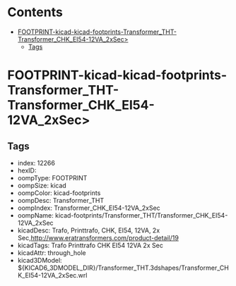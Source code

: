 



Contents
========

* [FOOTPRINT-kicad-kicad-footprints-Transformer_THT-Transformer_CHK_EI54-12VA_2xSec>](#footprint-kicad-kicad-footprints-transformer_tht-transformer_chk_ei54-12va_2xsec)
	* [Tags](#tags)

# FOOTPRINT-kicad-kicad-footprints-Transformer_THT-Transformer_CHK_EI54-12VA_2xSec>

## Tags

- index: 12266
- hexID: 
- oompType: FOOTPRINT
- oompSize: kicad
- oompColor: kicad-footprints
- oompDesc: Transformer_THT
- oompIndex: Transformer_CHK_EI54-12VA_2xSec
- oompName: kicad-footprints/Transformer_THT/Transformer_CHK_EI54-12VA_2xSec
- kicadDesc: Trafo, Printtrafo, CHK, EI54, 12VA, 2x Sec,http://www.eratransformers.com/product-detail/19
- kicadTags: Trafo Printtrafo CHK EI54 12VA 2x Sec
- kicadAttr: through_hole
- kicad3DModel: ${KICAD6_3DMODEL_DIR}/Transformer_THT.3dshapes/Transformer_CHK_EI54-12VA_2xSec.wrl
